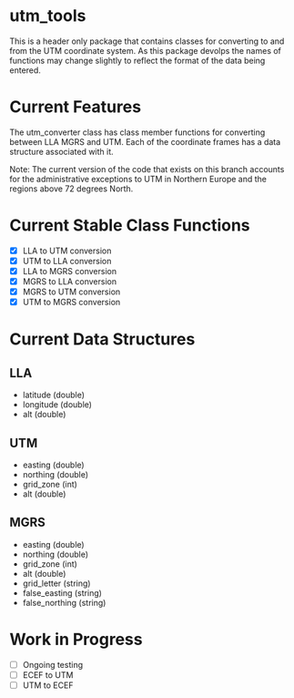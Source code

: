 # utm_tools

This is a header only package that contains classes for converting to and from the UTM coordinate system.
As this package devolps the names of functions may change slightly to reflect the format of the data being entered.

# Current Features

The utm_converter class has class member functions for converting between LLA MGRS and UTM. Each of the coordinate frames has a data structure associated with it. 

Note: The current version of the code that exists on this branch accounts for the administrative exceptions to UTM in Northern Europe and the regions above 72 degrees North.

# Current Stable Class Functions
- [x] LLA to UTM conversion
- [x] UTM to LLA conversion
- [x] LLA to MGRS conversion
- [x] MGRS to LLA conversion
- [x] MGRS to UTM conversion
- [x] UTM to MGRS conversion

# Current Data Structures
LLA
---
- latitude (double)
- longitude (double)
- alt (double)

UTM 
---
- easting (double)
- northing (double)
- grid_zone (int)
- alt (double)

MGRS
---
- easting (double)
- northing (double)
- grid_zone (int)
- alt (double)
- grid_letter (string)
- false_easting (string)
- false_northing (string)

# Work in Progress
- [ ] Ongoing testing
- [ ] ECEF to UTM 
- [ ] UTM to ECEF
